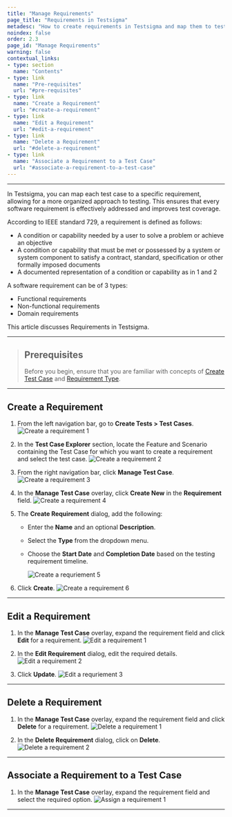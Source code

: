 ```yaml
---
title: "Manage Requirements"
page_title: "Requirements in Testsigma"
metadesc: "How to create requirements in Testsigma and map them to test cases."
noindex: false
order: 2.3
page_id: "Manage Requirements"
warning: false
contextual_links:
- type: section
  name: "Contents"
- type: link
  name: "Pre-requisites"
  url: "#pre-requisites"
- type: link
  name: "Create a Requirement"
  url: "#create-a-requirement"
- type: link
  name: "Edit a Requirement"
  url: "#edit-a-requirement"
- type: link
  name: "Delete a Requirement"
  url: "#delete-a-requirement"
- type: link
  name: "Associate a Requirement to a Test Case"
  url: "#associate-a-requirement-to-a-test-case"
---
```


---

In Testsigma, you can map each test case to a specific requirement, allowing for a more organized approach to testing. This ensures that every software requirement is effectively addressed and improves test coverage.

According to IEEE standard 729, a requirement is defined as follows:

* A condition or capability needed by a user to solve a problem or achieve an objective
* A condition or capability that must be met or possessed by a system or system component to satisfy a contract, standard, specification or other formally imposed documents
* A documented representation of a condition or capability as in 1 and 2



A software requirement can be of 3 types:

* Functional requirements
* Non-functional requirements
* Domain requirements


This article discusses Requirements in Testsigma.

---

> ## **Prerequisites**
>
> Before you begin, ensure that you are familiar with concepts of [Create Test Case](https://testsigma.com/docs/test-cases/manage/add-edit-delete/) and [Requirement Type](https://testsigma.com/docs/projects/settings/requirement-types/).

---

## **Create a Requirement**

1. From the left navigation bar, go to **Create Tests > Test Cases**.
   ![Create a requirement 1](https://s3.amazonaws.com/static-docs.testsigma.com/new_images/projects/applications/Create_a_Requirement_1.png)

2. In the **Test Case Explorer** section, locate the Feature and Scenario containing the Test Case for which you want to create a requirement and select the test case.
   ![Create a requirement 2](https://s3.amazonaws.com/static-docs.testsigma.com/new_images/projects/applications/Create_a_requirement_2.1.png)

3. From the right navigation bar, click **Manage Test Case**.
   ![Create a requirement 3](https://s3.amazonaws.com/static-docs.testsigma.com/new_images/projects/applications/Create_a_Requirement_3.png)

4. In the **Manage Test Case** overlay, click **Create New** in the **Requirement** field.
   ![Create a requirement 4](https://s3.amazonaws.com/static-docs.testsigma.com/new_images/projects/applications/Create_a_Requirement_4.png)

5. The **Create Requirement** dialog, add the following:
   -  Enter the **Name** and an optional **Description**.
   -  Select the **Type** from the dropdown menu.
   -  Choose the **Start Date** and **Completion Date** based on the testing requirement timeline.
      
      ![Create a requriement 5](https://s3.amazonaws.com/static-docs.testsigma.com/new_images/projects/applications/Create_a_Requirement_5.png)

6. Click **Create**. 
![Create a requirement 6](https://s3.amazonaws.com/static-docs.testsigma.com/new_images/projects/applications/Create_a_Requirement_6.1.png)

---

## **Edit a Requirement**

1. In the **Manage Test Case** overlay, expand the requirement field and click **Edit** for a requirement.
   ![Edit a requirement 1](https://s3.amazonaws.com/static-docs.testsigma.com/new_images/projects/applications/Edit_a_Requriement_1.png)

2. In the **Edit Requirement** dialog, edit the required details.
   ![Edit a requirement 2](https://s3.amazonaws.com/static-docs.testsigma.com/new_images/projects/applications/Edit_a_requirement_2.png)

3. Click **Update**.
   ![Edit a requriement 3](https://s3.amazonaws.com/static-docs.testsigma.com/new_images/projects/applications/Edit_a_requirement_3.1.png) 

---

## **Delete a Requirement**

1. In the **Manage Test Case** overlay, expand the requirement field and click **Delete** for a requirement. 
   ![Delete a requirement 1](https://s3.amazonaws.com/static-docs.testsigma.com/new_images/projects/applications/Delete_a_requirement_1.png)

2. In the **Delete Requirement** dialog, click on **Delete**. 
   ![Delete a requirement 2](https://s3.amazonaws.com/static-docs.testsigma.com/new_images/projects/applications/Delete_a_requirement_2.1.png)

---

## **Associate a Requirement to a Test Case**

1. In the **Manage Test Case** overlay, expand the requirement field and select the required option. 
   ![Assign a requirement 1](https://s3.amazonaws.com/static-docs.testsigma.com/new_images/projects/applications/Assign_a_requirement_1.png)





---